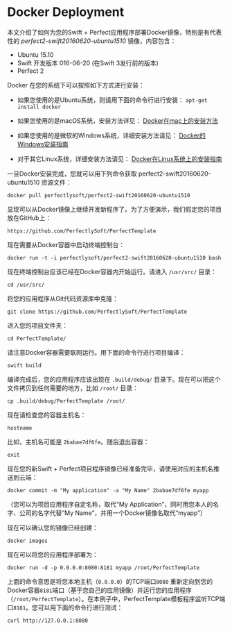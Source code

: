 # Docker Deployment

本文介绍了如何为您的Swift + Perfect应用程序部署Docker镜像，特别是有代表性的 *perfect2-swift20160620-ubuntu1510* 镜像，内容包含：

* Ubuntu 15.10
* Swift 开发版本 016-06-20 (在Swift 3发行前的版本)
* Perfect 2

Docker 在您的系统下可以按照如下方式进行安装：

* 如果您使用的是Ubuntu系统，则请用下面的命令行进行安装：
`apt-get install docker`

* 如果您使用的是macOS系统，安装方法详见：
[Docker在mac上的安装方法](https://docs.docker.com/engine/installation/mac/)

* 如果您使用的是微软的Windows系统，详细安装方法请见：
[Docker的Windows安装指南](https://docs.docker.com/engine/installation/windows/)

* 对于其它Linux系统，详细安装方法请见：
[Docker在Linux系统上的安装指南](https://docs.docker.com/engine/installation/)

一旦Docker安装完成，您就可以用下列命令获取 perfect2-swift20160620-ubuntu1510 资源文件：

```
docker pull perfectlysoft/perfect2-swift20160620-ubuntu1510
```

显现可以从Docker镜像上继续开发新程序了。为了方便演示，我们假定您的项目放在GitHub上：

```
https://github.com/PerfectlySoft/PerfectTemplate
```

现在需要从Docker容器中启动终端控制台：

```
docker run -t -i perfectlysoft/perfect2-swift20160620-ubuntu1510 bash
```

现在终端控制台应该已经在Docker容器内开始运行。请进入 `/usr/src/` 目录：

```
cd /usr/src/
```

将您的应用程序从Git代码资源库中克隆：

```
git clone https://github.com/PerfectlySoft/PerfectTemplate
```

进入您的项目文件夹：

```
cd PerfectTemplate/
```

请注意Docker容器需要联网运行。用下面的命令行进行项目编译：

```
swift build
```

编译完成后，您的应用程序应该出现在 `.build/debug/` 目录下。现在可以把这个文件拷贝到任何需要的地方，比如 `/root/` 目录：

```
cp .build/debug/PerfectTemplate /root/
```

现在请检查您的容器主机名：

```
hostname
```

比如，主机名可能是 `2babae7df6fe`。随后退出容器：

```
exit
```

现在您的新Swift + Perfect项目程序镜像已经准备完毕，请使用对应的主机名推送到云端：

```
docker commit -m "My application" -a "My Name" 2babae7df6fe myapp
```

（您可以为项目应用程序自定名称，取代“My Application”，同时用您本人的名字、公司的名字代替“My Name”，并用一个Docker镜像名取代“myapp”）

现在可以确认您的镜像已经创建：

```
docker images
```

现在可以将您的应用程序部署为：

```
docker run -d -p 0.0.0.0:8080:8181 myapp /root/PerfectTemplate
```

上面的命令意思是将您本地主机（`0.0.0.0`）的TCP端口`8080` 重新定向到您的Docker容器`8181`端口（基于您自己的应用镜像）并运行您的应用程序（`/root/PerfectTemplate`）。在本例子中，PerfectTemplate模板程序监听TCP端口`8181`。您可以用下面的命令行进行测试：

```
curl http://127.0.0.1:8080
```
